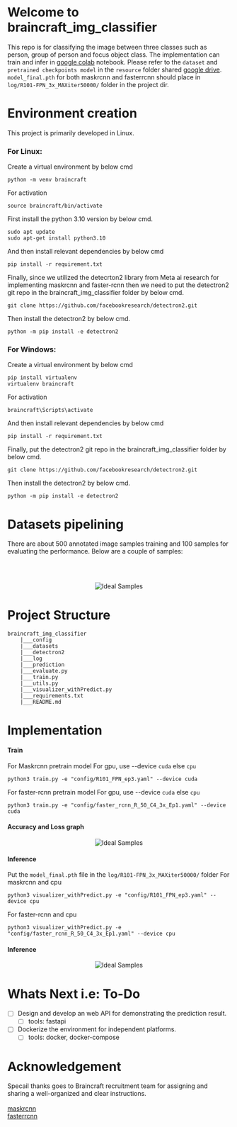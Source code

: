 # Welcome to braincraft_img_classifier
This repo is for classifying the image between three classes such as person, group of person and focus object class. 
The implementation can train and infer in [google colab](https://colab.research.google.com/drive/1NEyBex-Z9O69m4XagqaezY-XRLhnVUz4?usp=sharing) notebook. Please refer to the
`dataset` and `pretrained checkpoints model` in the `resource` folder shared [google drive](https://drive.google.com/drive/folders/1qio8cHJHKPQzRERiwEZMDXs2gnTprQp3?usp=sharing).
`model_final.pth` for both maskrcnn and fasterrcnn should place in `log/R101-FPN_3x_MAXiter50000/` folder in the project dir.
# Environment creation

This project is primarily developed in Linux. <br/>
### For Linux: <br />
Create a virtual environment by below cmd <br />
```
python -m venv braincraft
```
For activation <br />
```
source braincraft/bin/activate
```
First install the python 3.10 version by below cmd.

```
sudo apt update
sudo apt-get install python3.10
```
And then install relevant dependencies by below cmd <br />

```
pip install -r requirement.txt
```
Finally, since we utilized the detecrton2 library from Meta ai research for implementing maskrcnn and faster-rcnn 
then we need to put the detectron2 git repo in the braincraft_img_classifier folder by below cmd.

```
git clone https://github.com/facebookresearch/detectron2.git
```
Then install the detectron2 by below cmd.
```
python -m pip install -e detectron2
```
### For Windows: <br />
Create a virtual environment by below cmd <br />
```
pip install virtualenv
virtualenv braincraft
```
For activation <br />
```
braincraft\Scripts\activate
``` 
And then install relevant dependencies by below cmd <br />

```
pip install -r requirement.txt
```
Finally, put the detectron2 git repo in the braincraft_img_classifier folder by below cmd.

```
git clone https://github.com/facebookresearch/detectron2.git
```
Then install the detectron2 by below cmd.
```
python -m pip install -e detectron2
```


# Datasets pipelining
There are about 500 annotated image samples training and 100 samples for evaluating the performance. Below are a couple of samples: <br/>
 
<br/> <br/>
<p align="center">
  <img src="" title="Ideal Samples">
 </p>


# Project Structure
    
    braincraft_img_classifier
        |___config
        |___datasets
        |___detectron2
        |___log
        |___prediction
        |___evaluate.py
        |___train.py
        |___utils.py
        |___visualizer_withPredict.py
        |___requirements.txt
        |___README.md


# Implementation


#### Train <br />
For Maskrcnn pretrain model
For gpu, use --device `cuda` else `cpu` <br/>
```
python3 train.py -e "config/R101_FPN_ep3.yaml" --device cuda 
```
For faster-rcnn pretrain model
For gpu, use --device `cuda` else `cpu` <br/>
```
python3 train.py -e "config/faster_rcnn_R_50_C4_3x_Ep1.yaml" --device cuda 
```

#### Accuracy and Loss graph 
<p align="center">
  <img src="" title="Ideal Samples">
 </p>

#### Inference  <br/> 

Put the `model_final.pth` file in the `log/R101-FPN_3x_MAXiter50000/` folder
For maskrcnn and cpu
```
python3 visualizer_withPredict.py -e "config/R101_FPN_ep3.yaml" --device cpu
```
For faster-rcnn and cpu
```
python3 visualizer_withPredict.py -e "config/faster_rcnn_R_50_C4_3x_Ep1.yaml" --device cpu
```

#### Inference  <br/>
<p align="center">
  <img src="" title="Ideal Samples">
 </p>

# Whats Next i.e: To-Do  <br/>

- [ ] Design and develop an web API for demonstrating the prediction result. <br/>
    - [ ] tools: fastapi <br/>
- [ ] Dockerize the environment for independent platforms.  <br/>
    - [ ] tools: docker, docker-compose <br/>

# Acknowledgement
Specail thanks goes to Braincraft recruitment team for assigning and sharing a well-organized and clear instructions. <br/> <br/>
[maskrcnn](https://arxiv.org/abs/1703.06870)  <br/>
[fasterrcnn](https://arxiv.org/abs/1703.06870)  <br/>

